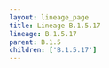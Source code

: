 ```yaml
---
layout: lineage_page
title: Lineage B.1.5.17
lineage: B.1.5.17
parent: B.1.5
children: ['B.1.5.17']
---
```

